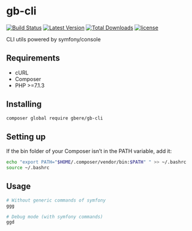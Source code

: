 gb-cli
======

[![Build Status](https://img.shields.io/travis/gbere/gb-cli/master.svg?longCache=true&style=for-the-badge)](https://travis-ci.org/gbere/gb-cli)
[![Latest Version](https://img.shields.io/github/release/gbere/gb-cli.svg?longCache=true&style=for-the-badge)](https://github.com/gbere/gb-cli/releases)
[![Total Downloads](https://img.shields.io/packagist/dt/gbere/gb-cli.svg?longCache=true&style=for-the-badge)](https://packagist.org/packages/gbere/gb-cli)
[![license](https://img.shields.io/github/license/mashape/apistatus.svg?longCache=true&style=for-the-badge)](https://en.wikipedia.org/wiki/MIT_License)

CLI utils powered by symfony/console

## Requirements

- cURL
- Composer
- PHP >=7.1.3

## Installing

```bash
composer global require gbere/gb-cli
```

## Setting up

If the bin folder of your Composer isn’t in the PATH variable, add it:

```bash
echo "export PATH="$HOME/.composer/vendor/bin:$PATH" " >> ~/.bashrc
source ~/.bashrc
```

## Usage

```bash
# Without generic commands of symfony
ggg

# Debug mode (with symfony commands)
ggd
```
